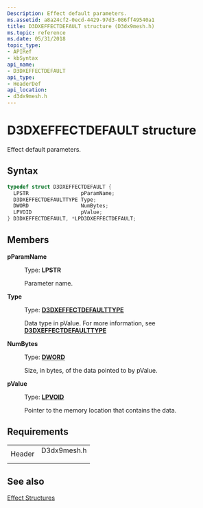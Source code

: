```yaml
---
Description: Effect default parameters.
ms.assetid: a8a24cf2-0ecd-4429-97d3-086ff49540a1
title: D3DXEFFECTDEFAULT structure (D3dx9mesh.h)
ms.topic: reference
ms.date: 05/31/2018
topic_type: 
- APIRef
- kbSyntax
api_name: 
- D3DXEFFECTDEFAULT
api_type: 
- HeaderDef
api_location: 
- d3dx9mesh.h
---
```


# D3DXEFFECTDEFAULT structure

Effect default parameters.

## Syntax


```C++
typedef struct D3DXEFFECTDEFAULT {
  LPSTR                 pParamName;
  D3DXEFFECTDEFAULTTYPE Type;
  DWORD                 NumBytes;
  LPVOID                pValue;
} D3DXEFFECTDEFAULT, *LPD3DXEFFECTDEFAULT;
```



## Members

<dl> <dt>

**pParamName**
</dt> <dd>

Type: **LPSTR**

</dd> <dd>

Parameter name.

</dd> <dt>

**Type**
</dt> <dd>

Type: **[**D3DXEFFECTDEFAULTTYPE**](https://msdn.microsoft.com/library/Bb172822(v=VS.85).aspx)**

</dd> <dd>

Data type in pValue. For more information, see [**D3DXEFFECTDEFAULTTYPE**](https://msdn.microsoft.com/library/Bb172822(v=VS.85).aspx)

</dd> <dt>

**NumBytes**
</dt> <dd>

Type: **[**DWORD**](https://msdn.microsoft.com/library/Aa383751(v=VS.85).aspx)**

</dd> <dd>

Size, in bytes, of the data pointed to by pValue.

</dd> <dt>

**pValue**
</dt> <dd>

Type: **[**LPVOID**](https://msdn.microsoft.com/library/Aa383751(v=VS.85).aspx)**

</dd> <dd>

Pointer to the memory location that contains the data.

</dd> </dl>

## Requirements



|                   |                                                                                        |
|-------------------|----------------------------------------------------------------------------------------|
| Header<br/> | <dl> <dt>D3dx9mesh.h</dt> </dl> |



## See also

<dl> <dt>

[Effect Structures](dx9-graphics-reference-effects-structures.md)
</dt> </dl>

 

 




